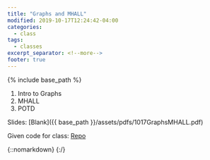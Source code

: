 ```yaml
---
title: "Graphs and MHALL"
modified: 2019-10-17T12:24:42-04:00
categories:
  - class
tags:
  - classes
excerpt_separator: <!--more-->
footer: true
---
```


{% include base_path %}

1. Intro to Graphs
2. MHALL
3. POTD

<!--more-->

Slides: [Blank]({{ base_path }}/assets/pdfs/1017GraphsMHALL.pdf)

Given code for class: [Repo](https://github.students.cs.ubc.ca/cpsc203-2019w-t1/LecMHALL)

{::nomarkdown}
<object data="{{ base_path }}/assets/pdfs/1017GraphsMHALL-ann.pdf" width="500" height="500" type='application/pdf'/>
</object>
{:/}

